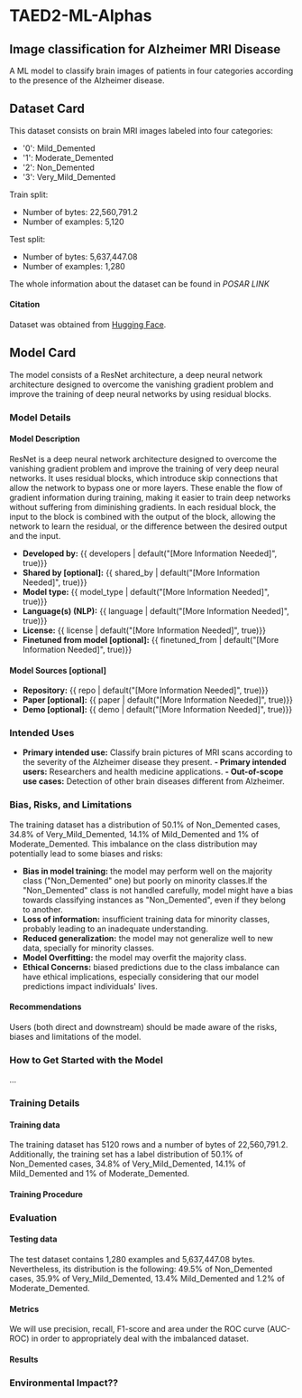 # TAED2-ML-Alphas
## Image classification for Alzheimer MRI Disease
A ML model to classify brain images of patients in four categories according to the presence of the Alzheimer disease.

## Dataset Card
This dataset consists on brain MRI images labeled into four categories:
- '0': Mild_Demented
- '1': Moderate_Demented
- '2': Non_Demented
- '3': Very_Mild_Demented

Train split:
- Number of bytes: 22,560,791.2
- Number of examples: 5,120

Test split:
- Number of bytes: 5,637,447.08
- Number of examples: 1,280

The whole information about the dataset can be found in *POSAR LINK*

#### Citation
Dataset was obtained from [Hugging Face](https://huggingface.co/datasets/Falah/Alzheimer_MRI).

## Model Card
The model consists of a ResNet architecture, a deep neural network architecture designed to overcome the vanishing gradient problem and improve the training of  deep neural networks by using residual blocks.

### Model Details
#### Model Description
ResNet is a deep neural network architecture designed to overcome the vanishing gradient problem and improve the training of very deep neural networks.  It uses residual blocks, which introduce skip connections that allow the network to bypass one or more layers. These enable the flow of gradient information during training, making it easier to train deep networks without suffering from diminishing gradients. In each residual block, the input to the block is combined with the output of the block, allowing the network to learn the residual, or the difference between the desired output and the input. 

- **Developed by:** {{ developers | default("[More Information Needed]", true)}}
- **Shared by [optional]:** {{ shared_by | default("[More Information Needed]", true)}}
- **Model type:** {{ model_type | default("[More Information Needed]", true)}}
- **Language(s) (NLP):** {{ language | default("[More Information Needed]", true)}}
- **License:** {{ license | default("[More Information Needed]", true)}}
- **Finetuned from model [optional]:** {{ finetuned_from | default("[More Information Needed]", true)}}

#### Model Sources [optional]
<!-- Provide the basic links for the model. -->

- **Repository:** {{ repo | default("[More Information Needed]", true)}}
- **Paper [optional]:** {{ paper | default("[More Information Needed]", true)}}
- **Demo [optional]:** {{ demo | default("[More Information Needed]", true)}}
  
### Intended Uses
- **Primary intended use:** Classify brain pictures of MRI scans according to the severity of the Alzheimer disease they present.
**- Primary intended users:** Researchers and health medicine applications.
**- Out-of-scope use cases:** Detection of other brain diseases different from Alzheimer.

### Bias, Risks, and Limitations
The training dataset has a distribution of 50.1% of Non_Demented cases, 34.8% of Very_Mild_Demented, 14.1% of Mild_Demented and 1% of Moderate_Demented. This imbalance on the class distribution may potentially lead to some biases and risks:

- **Bias in model training:** the model may perform well on the majority class ("Non_Demented" one) but poorly on minority classes.If the "Non_Demented" class is not handled carefully, model might have a bias towards classifying instances as "Non_Demented", even if they belong to another.
- **Loss of information:** insufficient training data for minority classes, probably leading to an inadequate understanding.
- **Reduced generalization:** the model may not generalize well to new data, specially for minority classes.
- **Model Overfitting:** the model may overfit the majority class.
- **Ethical Concerns:** biased predictions due to the class imbalance can have ethical implications, especially considering that our model predictions impact individuals' lives.

#### Recommendations
Users (both direct and downstream) should be made aware of the risks, biases and limitations of the model.

### How to Get Started with the Model
...

### Training Details
#### Training data
The training dataset has 5120 rows and a number of bytes of 22,560,791.2. Additionally, the training set has a label distribution of 50.1% of Non_Demented cases, 34.8% of Very_Mild_Demented, 14.1% of Mild_Demented and 1% of Moderate_Demented. 

#### Training Procedure

### Evaluation
#### Testing data
The test dataset contains 1,280 examples and 5,637,447.08 bytes. Nevertheless, its distribution is the following: 49.5% of Non_Demented cases, 35.9% of Very_Mild_Demented, 13.4% Mild_Demented and 1.2% of Moderate_Demented.

#### Metrics
We will use precision, recall, F1-score and area under the ROC curve (AUC-ROC) in order to appropriately deal with the imbalanced dataset.

#### Results

### Environmental Impact??

